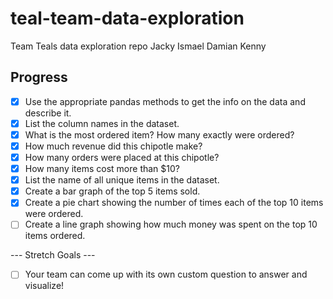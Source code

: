 # teal-team-data-exploration
Team Teals data exploration repo
Jacky
Ismael
Damian
Kenny
## Progress

- [x] Use the appropriate pandas methods to get the info on the data and describe it.
- [x] List the column names in the dataset.
- [x] What is the most ordered item? How many exactly were ordered?
- [x] How much revenue did this chipotle make?
- [x] How many orders were placed at this chipotle?
- [x] How many items cost more than $10?
- [x] List the name of all unique items in the dataset.
- [x] Create a bar graph of the top 5 items sold.
- [x] Create a pie chart showing the number of times each of the top 10 items were ordered.
- [ ] Create a line graph showing how much money was spent on the top 10 items ordered.

--- Stretch Goals ---

- [ ] Your team can come up with its own custom question to answer and visualize!
